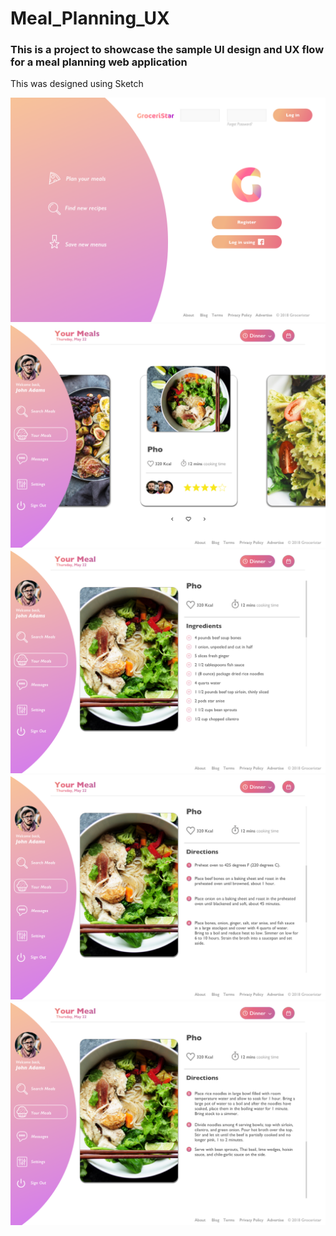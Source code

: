 # Meal_Planning_UX
<html>
  <body>
<meta name="viewport" content="width=device-width, initial-scale=1.0">
    <div class = "jumbotron">
      <h3> This is a project to showcase the sample UI design and UX flow for a meal planning web application </h3>
      <p> This was designed using Sketch </p>
   <div class = "container">
    <img src = "4F24BFC2-5849-46F2-896E-574A0B8874BC.png"> <br>
    <img src = "F5415CF1-3CF3-4648-951B-06D7B872B2C4.png"> <br>
    <img src = "CC45A065-F719-4C4B-8EF5-65016892AE4B.png"> <br>
    <img src = "C58D39CE-C202-4912-A12F-109F53CD01D4.png"> <br>
    <img src = "A6C73493-A590-4FF1-81E4-435DBDCA03D1.png"> <br>
   </div>    
  </body>
</html>  
